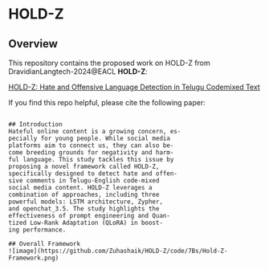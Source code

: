 # HOLD-Z
## Overview

This repository contains the proposed work on HOLD-Z from DravidianLangtech-2024@EACL **HOLD-Z**:

[HOLD-Z: Hate and Offensive Language Detection in Telugu Codemixed Text]()


If you find this repo helpful, please cite the following paper:

<!-- ```bibtex
} -->
```

## Introduction
Hateful online content is a growing concern, es-
pecially for young people. While social media
platforms aim to connect us, they can also be-
come breeding grounds for negativity and harm-
ful language. This study tackles this issue by
proposing a novel framework called HOLD-Z,
specifically designed to detect hate and offen-
sive comments in Telugu-English code-mixed
social media content. HOLD-Z leverages a
combination of approaches, including three
powerful models: LSTM architecture, Zypher,
and openchat_3.5. The study highlights the
effectiveness of prompt engineering and Quan-
tized Low-Rank Adaptation (QLoRA) in boost-
ing performance.

## Overall Framework
![image](https://github.com/Zuhashaik/HOLD-Z/code/7Bs/Hold-Z-Framework.png)
